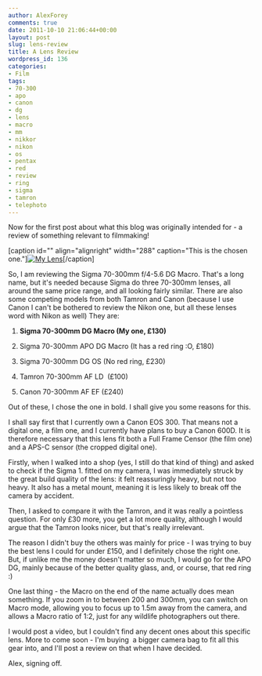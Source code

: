 ```yaml
---
author: AlexForey
comments: true
date: 2011-10-10 21:06:44+00:00
layout: post
slug: lens-review
title: A Lens Review
wordpress_id: 136
categories:
- Film
tags:
- 70-300
- apo
- canon
- dg
- lens
- macro
- mm
- nikkor
- nikon
- os
- pentax
- red
- review
- ring
- sigma
- tamron
- telephoto
---
```


Now for the first post about what this blog was originally intended for - a review of something relevant to filmmaking!

[caption id="" align="alignright" width="288" caption="This is the chosen one."][![My Lens](http://www.jmsinfo.com/images/Sigma_70-300mm_f_4-5_6_DG_APO_Macro.jpg)](http://www.jmsinfo.com/images/Sigma_70-300mm_f_4-5_6_DG_APO_Macro.jpg)[/caption]

So, I am reviewing the Sigma 70-300mm f/4-5.6 DG Macro. That's a long name, but it's needed because Sigma do three 70-300mm lenses, all around the same price range, and all looking fairly similar. There are also some competing models from both Tamron and Canon (because I use Canon I can't be bothered to review the Nikon one, but all these lenses word with Nikon as well) They are:



	
  1. **Sigma 70-300mm DG Macro (My one, £130)**

	
  2. Sigma 70-300mm APO DG Macro (It has a red ring :O, £180)

	
  3. Sigma 70-300mm DG OS (No red ring, £230)

	
  4. Tamron 70-300mm AF LD  (£100)

	
  5. Canon 70-300mm AF EF (£240)




Out of these, I chose the one in bold. I shall give you some reasons for this.




I shall say first that I currently own a Canon EOS 300. That means not a digital one, a film one, and I currently have plans to buy a Canon 600D. It is therefore necessary that this lens fit both a Full Frame Censor (the film one) and a APS-C sensor (the cropped digital one).




Firstly, when I walked into a shop (yes, I still do that kind of thing) and asked to check if the Sigma 1. fitted on my camera, I was immediately struck by the great build quality of the lens: it felt reassuringly heavy, but not too heavy. It also has a metal mount, meaning it is less likely to break off the camera by accident.




Then, I asked to compare it with the Tamron, and it was really a pointless question. For only £30 more, you get a lot more quality, although I would argue that the Tamron looks nicer, but that's really irrelevant.




The reason I didn't buy the others was mainly for price - I was trying to buy the best lens I could for under £150, and I definitely chose the right one. But, if unlike me the money doesn't matter so much, I would go for the APO DG, mainly because of the better quality glass, and, or course, that red ring :)




One last thing - the Macro on the end of the name actually does mean something. If you zoom in to between 200 and 300mm, you can switch on Macro mode, allowing you to focus up to 1.5m away from the camera, and allows a Macro ratio of 1:2, just for any wildlife photographers out there.




I would post a video, but I couldn't find any decent ones about this specific lens. More to come soon - I'm buying  a bigger camera bag to fit all this gear into, and I'll post a review on that when I have decided.




Alex, signing off.
